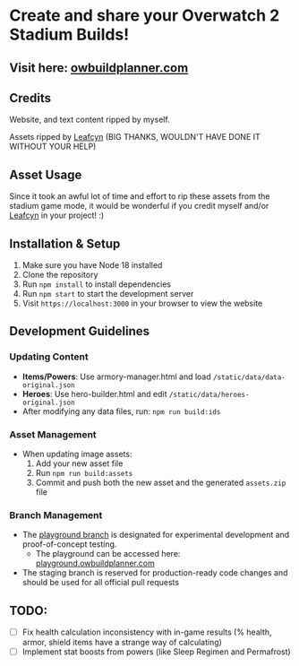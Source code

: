 # Create and share your Overwatch 2 Stadium Builds!

## Visit here: [owbuildplanner.com](https://www.owbuildplanner.com)

## Credits

Website, and text content ripped by myself.

Assets ripped by [Leafcyn](https://leafycn.carrd.co/) (BIG THANKS, WOULDN'T HAVE DONE IT WITHOUT YOUR HELP)

## Asset Usage

Since it took an awful lot of time and effort to rip these assets from the stadium game mode, it would be wonderful if you credit myself and/or [Leafcyn](https://leafycn.carrd.co/) in your project! :)

## Installation & Setup

1. Make sure you have Node 18 installed
2. Clone the repository
3. Run `npm install` to install dependencies
4. Run `npm start` to start the development server
5. Visit `https://localhost:3000` in your browser to view the website

## Development Guidelines

### Updating Content
- **Items/Powers**: Use armory-manager.html and load `/static/data/data-original.json`
- **Heroes**: Use hero-builder.html and edit `/static/data/heroes-original.json`
- After modifying any data files, run: `npm run build:ids`

### Asset Management
- When updating image assets:
    1. Add your new asset file
    2. Run `npm run build:assets`
    3. Commit and push both the new asset and the generated `assets.zip` file

### Branch Management
- The [playground branch](https://github.com/legovader09/OW-Stadium-Build-Planner/tree/playground) is designated for experimental development and proof-of-concept testing.
  - The playground can be accessed here: [playground.owbuildplanner.com](https://playground.owbuildplanner.com)
- The staging branch is reserved for production-ready code changes and should be used for all official pull requests

## TODO:
- [ ] Fix health calculation inconsistency with in-game results (% health, armor, shield items have a strange way of calculating)
- [ ] Implement stat boosts from powers (like Sleep Regimen and Permafrost)
